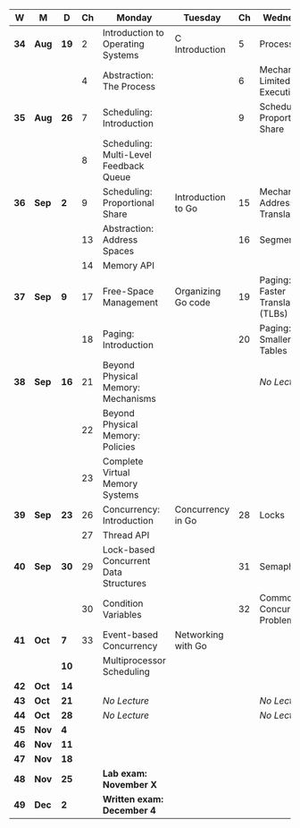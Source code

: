 W		|	M			|	D		|	Ch	|	Monday									|	Tuesday				|	Ch	|	Wednesday								|	Deadlines	|	Comment		|
--------|---------------|-----------|-------|-------------------------------------------|-----------------------|-------|-------------------------------------------|---------------|---------------|
**34**	|	**Aug**		|	**19**	|	2	|	Introduction to Operating Systems		|	C Introduction		|	5	|	Process API								|				|				|
		|				|			|	4	|	Abstraction: The Process 				|						|	6	|	Mechanism: Limited Direct Execution		|				|				|
**35**	|	**Aug**		|	**26**	|	7	|	Scheduling: Introduction 				|						|	9	|	Scheduling: Proportional Share			|				|				|
		|				|			|	8	|	Scheduling: Multi-Level Feedback Queue	|						|		|											|				|				|
**36**	|	**Sep**		|	**2**	|	9	|	Scheduling: Proportional Share			|	Introduction to Go	|	15	|	Mechanism: Address Translation			|	**Lab 1**	|				|
		|				|			|	13	|	Abstraction: Address Spaces 			|						|	16	|	Segmentation							|				|				|
		|				|			|	14	|	Memory API								|						|		|											|				|				|
**37**	|	**Sep**		|	**9**	|	17	|	Free-Space Management					|	Organizing Go code	|	19	|	Paging: Faster Translation (TLBs)		|	**Lab 2**	|				|
		|				|			|	18	|	Paging: Introduction 					|						|	20	|	Paging: Smaller Tables					|				|				|
**38**	|	**Sep**		|	**16**	|	21	|	Beyond Physical Memory: Mechanisms 		|						|		|	*No Lecture*							|				|				|
		|				|			|	22	|	Beyond Physical Memory: Policies		|						|		|											|				|				|
		|				|			|	23	|	Complete Virtual Memory Systems			|						|		|											|				|				|
**39**	|	**Sep**		|	**23**	|	26	|	Concurrency: Introduction 				|	Concurrency in Go	|	28	|	Locks									|	**Lab 3**	|				|
		|				|			|	27	|	Thread API								|						|		|											|				|				|
**40**	|	**Sep**		|	**30**	|	29	|	Lock-based Concurrent Data Structures	|						|	31	|	Semaphores								|				|				|
		|				|			|	30	|	Condition Variables 					|						|	32	|	Common Concurrency Problems				|				|				|
**41**	|	**Oct**		|	**7**	|	33	|	Event-based Concurrency					|	Networking with Go	|		|											|	**Lab 4**	|				|
		|				|	**10**	|		|	Multiprocessor Scheduling				|						|		|											|				|				|
**42**	|	**Oct** 	|	**14**	|		|											|						|		|											|				|				|
**43**	|	**Oct**		|	**21**	|		|	*No Lecture*							|						|		|	*No Lecture*							|	**Lab 5**	|	AFT			|
**44**	|	**Oct**		|	**28**	|		|	*No Lecture*							|						|		|	*No Lecture*							|	**Lab 6**	|	SOSP		|
**45**	|	**Nov** 	|	**4**	|		|											|						|		|											|				|				|
**46**	|	**Nov** 	|	**11**	|		|											|						|		|											|				|				|
**47**	|	**Nov** 	|	**18**	|		|											|						|		|											|	**Lab 7**	|				|
**48**	|	**Nov** 	|	**25**	|		|	**Lab exam: November X**				|						|		|											|				|				|
**49**	|	**Dec** 	|	**2**	|		|	**Written exam: December 4**			|						|		|											|				|				|